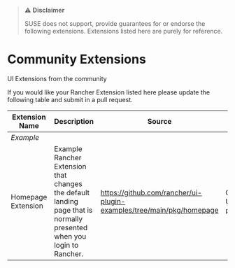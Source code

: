 > :warning: **Disclaimer**
> 
> SUSE does not support, provide guarantees for or endorse the following extensions. Extensions listed here are purely for reference.

# Community Extensions
UI Extensions from the community

If you would like your Rancher Extension listed here please update the following table and submit in a pull request.

Extension Name | Description | Source | Rancher Repo Details
---------------|-------------|-----------------|----------------------------------------
*Example* |  |  | 
Homepage Extension | Example Rancher Extension that changes the default landing page that is normally presented when you login to Rancher. | https://github.com/rancher/ui-plugin-examples/tree/main/pkg/homepage | Git. URL:`https://github.com/rancher/ui-plugin-examples`. Branch: `Main`
